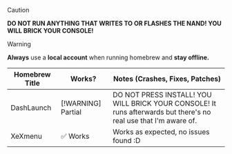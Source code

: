 > [!CAUTION]
> **DO NOT RUN ANYTHING THAT WRITES TO OR FLASHES THE NAND! YOU WILL BRICK YOUR CONSOLE!**

> [!WARNING]
> **Always** use a **local account** when running homebrew and **stay offline.**

| Homebrew Title     | Works?      | Notes (Crashes, Fixes, Patches) |
|--------------------|-------------|---------------------------------|
| DashLaunch         | [!WARNING] Partial  | DO NOT PRESS INSTALL! YOU WILL BRICK YOUR CONSOLE! It runs afterwards but there's no real use that I'm aware of. |
| XeXmenu            | ✅ Works    | Works as expected, no issues found :D |
